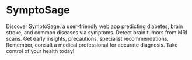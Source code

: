 # SymptoSage
Discover SymptoSage: a user-friendly web app predicting diabetes, brain stroke, and common diseases via symptoms. Detect brain tumors from MRI scans. Get early insights, precautions, specialist recommendations. Remember, consult a medical professional for accurate diagnosis. Take control of your health today!
